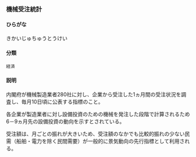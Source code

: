 <div style="display:none;">

## [あ行](securities-terms?id=あ行)
## [か行](securities-terms?id=か行)

</div>

### 機械受注統計

#### ひらがな

きかいじゅちゅうとうけい

#### 分類

`経済`

#### 説明

内閣府が機械製造業者280社に対し、企業から受注した1ヵ月間の受注状況を調査し、毎月10日頃に公表する指標のこと。
 
各企業が製造業者に対し設備投資のための機械を発注した段階で計算されるため6－9ヵ月先の設備投資の動向を示すとされている。
 
受注額は、月ごとの振れが大きいため、受注額のなかでも比較的振れの少ない民需（船舶・電力を除く民間需要）が一般的に景気動向の先行指標として利用される。

<div style="display:none;">

## [さ行](securities-terms?id=さ行)
## [た行](securities-terms?id=た行)
## [な行](securities-terms?id=な行)
## [は行](securities-terms?id=は行)
## [ま行](securities-terms?id=ま行)
## [や行](securities-terms?id=や行)
## [ら行](securities-terms?id=ら行)
## [わ行](securities-terms?id=わ行)
## [英数字・記号](securities-terms?id=英数字・記号)

</div>

